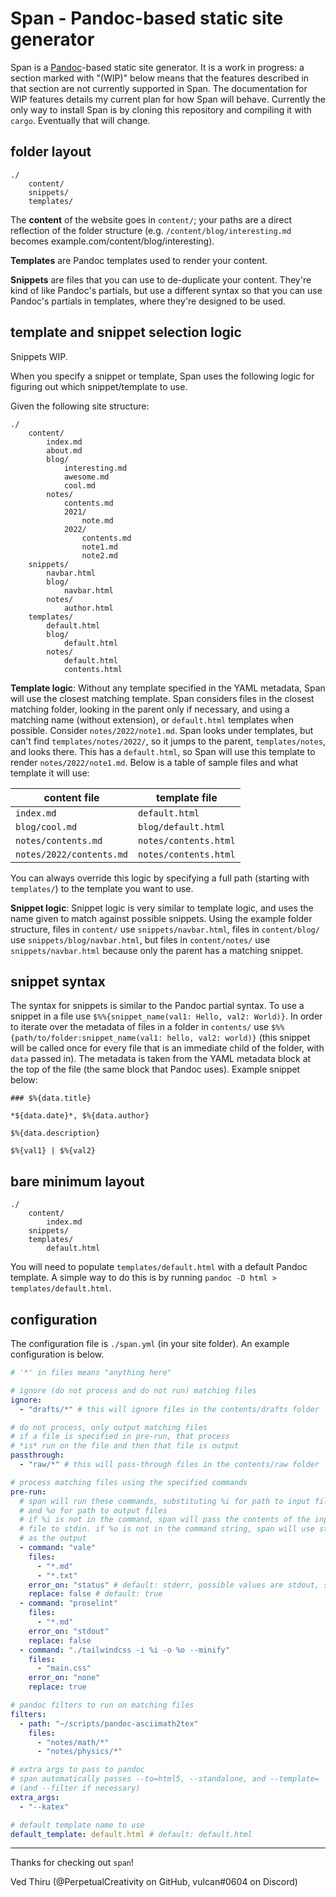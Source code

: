 # Span - Pandoc-based static site generator

Span is a [Pandoc](https://pandoc.org)-based static site generator.
It is a work in progress: a section marked with "(WIP)" below means that the features described in that section are not currently supported in Span. The documentation for WIP features details my current plan for how Span will behave.
Currently the only way to install Span is by cloning this repository and compiling it with `cargo`. Eventually that will change.

## folder layout

```
./
    content/
    snippets/
    templates/
```

The **content** of the website goes in `content/`; your paths are a direct reflection of the folder structure (e.g. `/content/blog/interesting.md ` becomes example.com/content/blog/interesting).

**Templates** are Pandoc templates used to render your content.

**Snippets** are files that you can use to de-duplicate your content. They're kind of like Pandoc's partials, but use a different syntax so that you can use Pandoc's partials in templates, where they're designed to be used.

## template and snippet selection logic

Snippets WIP.

When you specify a snippet or template, Span uses the following logic for figuring out which snippet/template to use.

Given the following site structure:

```
./
    content/
        index.md
        about.md
        blog/
            interesting.md
            awesome.md
            cool.md
        notes/
            contents.md
            2021/
                note.md
            2022/
                contents.md
                note1.md
                note2.md
    snippets/
        navbar.html
        blog/
            navbar.html
        notes/
            author.html
    templates/
        default.html
        blog/
            default.html
        notes/
            default.html
            contents.html
```

**Template logic**: Without any template specified in the YAML metadata, Span will use the closest matching template. Span considers files in the closest matching folder, looking in the parent only if necessary, and using a matching name (without extension), or `default.html` templates when possible. Consider `notes/2022/note1.md`. Span looks under templates, but can't find `templates/notes/2022/`, so it jumps to the parent, `templates/notes`, and looks there. This has a `default.html`, so Span will use this template to render `notes/2022/note1.md`. Below is a table of sample files and what template it will use:

| content file             | template file         |
|--------------------------|-----------------------|
| `index.md`               | `default.html`        |
| `blog/cool.md`           | `blog/default.html`   |
| `notes/contents.md`      | `notes/contents.html` |
| `notes/2022/contents.md` | `notes/contents.html` |

You can always override this logic by specifying a full path (starting with `templates/`) to the template you want to use.

**Snippet logic**: Snippet logic is very similar to template logic, and uses the name given to match against possible snippets. Using the example folder structure, files in `content/` use `snippets/navbar.html`, files in `content/blog/` use `snippets/blog/navbar.html`, but files in `content/notes/` use `snippets/navbar.html` because only the parent has a matching snippet.

## snippet syntax

The syntax for snippets is similar to the Pandoc partial syntax. To use a snippet in a file use `$%%{snippet_name(val1: Hello, val2: World)}`. In order to iterate over the metadata of files in a folder in `contents/` use `$%%{path/to/folder:snippet_name(val1: hello, val2: world)}` (this snippet will be called once for every file that is an immediate child of the folder, with `data` passed in). The metadata is taken from the YAML metadata block at the top of the file (the same block that Pandoc uses). Example snippet below:

```
### $%{data.title}

*${data.date}*, $%{data.author}

$%{data.description}

$%{val1} | $%{val2}
```

## bare minimum layout

```
./
    content/
        index.md
    snippets/
    templates/
        default.html
```

You will need to populate `templates/default.html` with a default Pandoc template. A simple way to do this is by running `pandoc -D html > templates/default.html`.

## configuration

The configuration file is `./span.yml` (in your site folder). An example configuration is below.

```yaml
# '*' in files means "anything here"

# ignore (do not process and do not run) matching files
ignore:
  - "drafts/*" # this will ignore files in the contents/drafts folder

# do not process, only output matching files
# if a file is specified in pre-run, that process
# *is* run on the file and then that file is output
passthrough:
  - "raw/*" # this will pass-through files in the contents/raw folder

# process matching files using the specified commands
pre-run:
  # span will run these commands, substituting %i for path to input files
  # and %o for path to output files
  # if %i is not in the command, span will pass the contents of the input
  # file to stdin. if %o is not in the command string, span will use stdout
  # as the output
  - command: "vale"
    files:
      - "*.md"
      - "*.txt"
    error_on: "status" # default: stderr, possible values are stdout, stderr, status, none
    replace: false # default: true
  - command: "proselint"
    files:
      - "*.md"
    error_on: "stdout"
    replace: false
  - command: "./tailwindcss -i %i -o %o --minify"
    files:
      - "main.css"
    error_on: "none"
    replace: true

# pandoc filters to run on matching files
filters:
  - path: "~/scripts/pandoc-asciimath2tex"
    files:
      - "notes/math/*"
      - "notes/physics/*"

# extra args to pass to pandoc
# span automatically passes --to=html5, --standalone, and --template=
# (and --filter if necessary)
extra_args:
  - "--katex"

# default template name to use
default_template: default.html # default: default.html
```

---

Thanks for checking out `span`!

Ved Thiru (@PerpetualCreativity on GitHub, vulcan#0604 on Discord)

